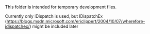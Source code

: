 This folder is intended for temporary development files.

Currently only IDispatch is used, but IDispatchEx (https://blogs.msdn.microsoft.com/ericlippert/2004/10/07/wherefore-idispatchex/) might be included later
